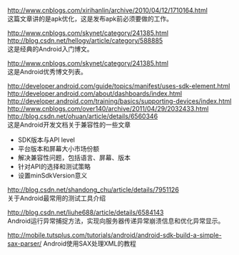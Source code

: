http://www.cnblogs.com/xirihanlin/archive/2010/04/12/1710164.html    
这篇文章讲的是apk优化，这是发布apk前必须要做的工作。      

http://www.cnblogs.com/skynet/category/241385.html    
http://blog.csdn.net/hellogv/article/category/588885    
这是经典的Android入门博文。

http://www.cnblogs.com/skynet/category/241385.html    
这是Android优秀博文列表。

http://developer.android.com/guide/topics/manifest/uses-sdk-element.html    
http://developer.android.com/about/dashboards/index.html    
http://developer.android.com/training/basics/supporting-devices/index.html    
http://www.cnblogs.com/over140/archive/2011/04/29/2032433.html    
http://blog.csdn.net/ohuan/article/details/6560346    
这是Android开发文档关于兼容性的一些文章    
* SDK版本与API level    
* 平台版本和屏幕大小市场份额    
* 解决兼容性问题，包括语言、屏幕、版本    
* 针对API的选择和测试策略    
* 设置minSdkVersion意义            

http://blog.csdn.net/shandong_chu/article/details/7951126    
关于Android最常用的测试工具介绍    

http://blog.csdn.net/liuhe688/article/details/6584143    
Android运行异常捕捉方法，实现向服务器传递异常崩溃信息和优化异常显示。    

http://mobile.tutsplus.com/tutorials/android/android-sdk-build-a-simple-sax-parser/
Android使用SAX处理XML的教程
